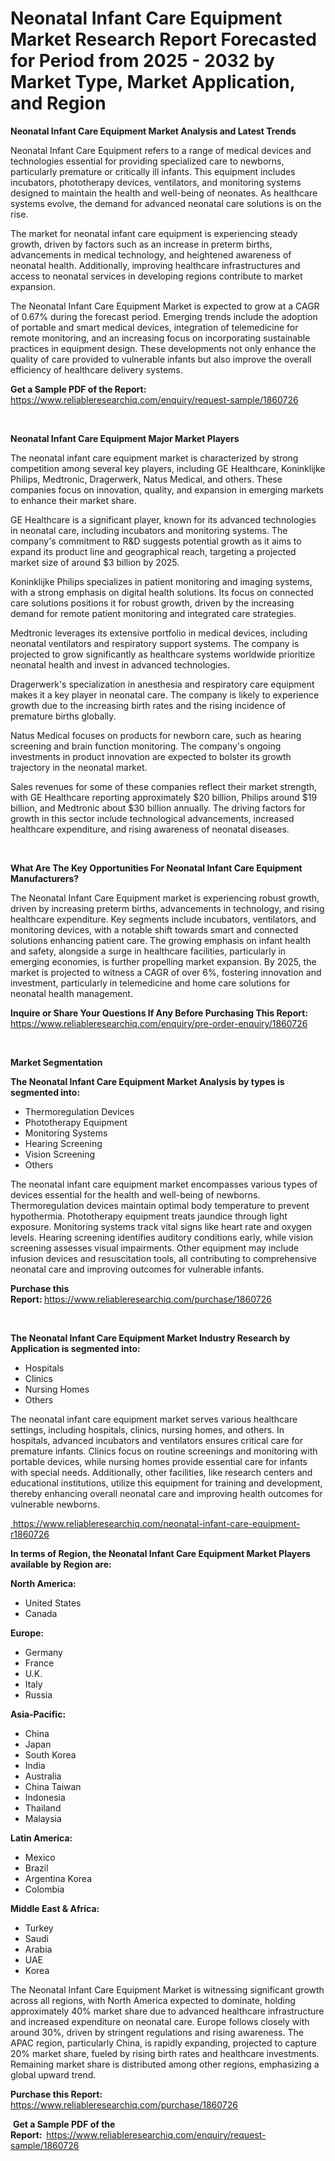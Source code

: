 <p><h1>Neonatal Infant Care Equipment Market Research Report Forecasted for Period from 2025 -  2032 by Market Type, Market Application, and Region</h1></p><p><strong>Neonatal Infant Care Equipment Market Analysis and Latest Trends</strong></p>
<p><p>Neonatal Infant Care Equipment refers to a range of medical devices and technologies essential for providing specialized care to newborns, particularly premature or critically ill infants. This equipment includes incubators, phototherapy devices, ventilators, and monitoring systems designed to maintain the health and well-being of neonates. As healthcare systems evolve, the demand for advanced neonatal care solutions is on the rise.</p><p>The market for neonatal infant care equipment is experiencing steady growth, driven by factors such as an increase in preterm births, advancements in medical technology, and heightened awareness of neonatal health. Additionally, improving healthcare infrastructures and access to neonatal services in developing regions contribute to market expansion.</p><p>The Neonatal Infant Care Equipment Market is expected to grow at a CAGR of 0.67% during the forecast period. Emerging trends include the adoption of portable and smart medical devices, integration of telemedicine for remote monitoring, and an increasing focus on incorporating sustainable practices in equipment design. These developments not only enhance the quality of care provided to vulnerable infants but also improve the overall efficiency of healthcare delivery systems.</p></p>
<p><strong>Get a Sample PDF of the Report:&nbsp;</strong> <a href="https://www.reliableresearchiq.com/enquiry/request-sample/1860726?utm_campaign=3538&utm_medium=2&utm_source=Github&utm_content=ia&utm_term=13042025&utm_id=neonatal-infant-care-equipment">https://www.reliableresearchiq.com/enquiry/request-sample/1860726</a></p>
<p>&nbsp;</p>
<p><strong>Neonatal Infant Care Equipment Major Market Players</strong></p>
<p><p>The neonatal infant care equipment market is characterized by strong competition among several key players, including GE Healthcare, Koninklijke Philips, Medtronic, Dragerwerk, Natus Medical, and others. These companies focus on innovation, quality, and expansion in emerging markets to enhance their market share.</p><p>GE Healthcare is a significant player, known for its advanced technologies in neonatal care, including incubators and monitoring systems. The company's commitment to R&D suggests potential growth as it aims to expand its product line and geographical reach, targeting a projected market size of around $3 billion by 2025.</p><p>Koninklijke Philips specializes in patient monitoring and imaging systems, with a strong emphasis on digital health solutions. Its focus on connected care solutions positions it for robust growth, driven by the increasing demand for remote patient monitoring and integrated care strategies.</p><p>Medtronic leverages its extensive portfolio in medical devices, including neonatal ventilators and respiratory support systems. The company is projected to grow significantly as healthcare systems worldwide prioritize neonatal health and invest in advanced technologies.</p><p>Dragerwerk's specialization in anesthesia and respiratory care equipment makes it a key player in neonatal care. The company is likely to experience growth due to the increasing birth rates and the rising incidence of premature births globally.</p><p>Natus Medical focuses on products for newborn care, such as hearing screening and brain function monitoring. The company's ongoing investments in product innovation are expected to bolster its growth trajectory in the neonatal market.</p><p>Sales revenues for some of these companies reflect their market strength, with GE Healthcare reporting approximately $20 billion, Philips around $19 billion, and Medtronic about $30 billion annually. The driving factors for growth in this sector include technological advancements, increased healthcare expenditure, and rising awareness of neonatal diseases.</p></p>
<p>&nbsp;</p>
<p><strong>What Are The Key Opportunities For Neonatal Infant Care Equipment Manufacturers?</strong></p>
<p><p>The Neonatal Infant Care Equipment market is experiencing robust growth, driven by increasing preterm births, advancements in technology, and rising healthcare expenditure. Key segments include incubators, ventilators, and monitoring devices, with a notable shift towards smart and connected solutions enhancing patient care. The growing emphasis on infant health and safety, alongside a surge in healthcare facilities, particularly in emerging economies, is further propelling market expansion. By 2025, the market is projected to witness a CAGR of over 6%, fostering innovation and investment, particularly in telemedicine and home care solutions for neonatal health management.</p></p>
<p><strong>Inquire or Share Your Questions If Any Before Purchasing This Report:</strong> <a href="https://www.reliableresearchiq.com/enquiry/pre-order-enquiry/1860726?utm_campaign=3538&utm_medium=2&utm_source=Github&utm_content=ia&utm_term=13042025&utm_id=neonatal-infant-care-equipment">https://www.reliableresearchiq.com/enquiry/pre-order-enquiry/1860726</a></p>
<p>&nbsp;</p>
<p><strong>Market Segmentation</strong></p>
<p><strong>The Neonatal Infant Care Equipment Market Analysis by types is segmented into:</strong></p>
<p><ul><li>Thermoregulation Devices</li><li>Phototherapy Equipment</li><li>Monitoring Systems</li><li>Hearing Screening</li><li>Vision Screening</li><li>Others</li></ul></p>
<p><p>The neonatal infant care equipment market encompasses various types of devices essential for the health and well-being of newborns. Thermoregulation devices maintain optimal body temperature to prevent hypothermia. Phototherapy equipment treats jaundice through light exposure. Monitoring systems track vital signs like heart rate and oxygen levels. Hearing screening identifies auditory conditions early, while vision screening assesses visual impairments. Other equipment may include infusion devices and resuscitation tools, all contributing to comprehensive neonatal care and improving outcomes for vulnerable infants.</p></p>
<p><strong>Purchase this Report:&nbsp;</strong><a href="https://www.reliableresearchiq.com/purchase/1860726?utm_campaign=3538&utm_medium=2&utm_source=Github&utm_content=ia&utm_term=13042025&utm_id=neonatal-infant-care-equipment">https://www.reliableresearchiq.com/purchase/1860726</a></p>
<p>&nbsp;</p>
<p><strong>The Neonatal Infant Care Equipment Market Industry Research by Application is segmented into:</strong></p>
<p><ul><li>Hospitals</li><li>Clinics</li><li>Nursing Homes</li><li>Others</li></ul></p>
<p><p>The neonatal infant care equipment market serves various healthcare settings, including hospitals, clinics, nursing homes, and others. In hospitals, advanced incubators and ventilators ensures critical care for premature infants. Clinics focus on routine screenings and monitoring with portable devices, while nursing homes provide essential care for infants with special needs. Additionally, other facilities, like research centers and educational institutions, utilize this equipment for training and development, thereby enhancing overall neonatal care and improving health outcomes for vulnerable newborns.</p></p>
<p><a href="https://www.reliableresearchiq.com/neonatal-infant-care-equipment-r1860726?utm_campaign=3538&utm_medium=2&utm_source=Github&utm_content=ia&utm_term=13042025&utm_id=neonatal-infant-care-equipment">&nbsp;https://www.reliableresearchiq.com/neonatal-infant-care-equipment-r1860726</a></p>
<p><strong>In terms of Region, the Neonatal Infant Care Equipment Market Players available by Region are:</strong></p>
<p>
    <p> <strong> North America: </strong>
        <ul>
            <li>United States</li>
            <li>Canada</li>
        </ul>
        </p> 
    <p> <strong> Europe: </strong>
        <ul>
            <li>Germany</li>
            <li>France</li>
            <li>U.K.</li>
            <li>Italy</li>
            <li>Russia</li>
        </ul>
        </p> 
    <p> <strong> Asia-Pacific: </strong>
        <ul>
            <li>China</li>
            <li>Japan</li>
            <li>South Korea</li>
            <li>India</li>
            <li>Australia</li>
            <li>China Taiwan</li>
            <li>Indonesia</li>
            <li>Thailand</li>
            <li>Malaysia</li>
        </ul>
        </p> 
    <p> <strong> Latin America: </strong>
        <ul>
            <li>Mexico</li>
            <li>Brazil</li>
            <li>Argentina Korea</li>
            <li>Colombia</li>
        </ul>
        </p> 
    <p> <strong> Middle East & Africa: </strong>
        <ul>
            <li>Turkey</li>
            <li>Saudi</li>
            <li>Arabia</li>
            <li>UAE</li>
            <li>Korea</li>
        </ul>
    </p>
    </p>
<p><p>The Neonatal Infant Care Equipment Market is witnessing significant growth across all regions, with North America expected to dominate, holding approximately 40% market share due to advanced healthcare infrastructure and increased expenditure on neonatal care. Europe follows closely with around 30%, driven by stringent regulations and rising awareness. The APAC region, particularly China, is rapidly expanding, projected to capture 20% market share, fueled by rising birth rates and healthcare investments. Remaining market share is distributed among other regions, emphasizing a global upward trend.</p></p>
<p><strong>Purchase this Report: </strong><a href="https://www.reliableresearchiq.com/purchase/1860726?utm_campaign=3538&utm_medium=2&utm_source=Github&utm_content=ia&utm_term=13042025&utm_id=neonatal-infant-care-equipment">https://www.reliableresearchiq.com/purchase/1860726</a></p>
<p>&nbsp;<strong>Get a Sample PDF of the Report:&nbsp;&nbsp;</strong><a href="https://www.reliableresearchiq.com/enquiry/request-sample/1860726?utm_campaign=3538&utm_medium=2&utm_source=Github&utm_content=ia&utm_term=13042025&utm_id=neonatal-infant-care-equipment">https://www.reliableresearchiq.com/enquiry/request-sample/1860726</a></p>
<p><strong></strong></p>
<p><p></p><p></p><p></p></p>